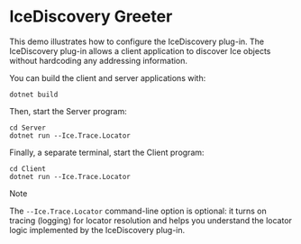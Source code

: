 # IceDiscovery Greeter

This demo illustrates how to configure the IceDiscovery plug-in. The IceDiscovery plug-in allows a client application
to discover Ice objects without hardcoding any addressing information.

You can build the client and server applications with:

``` shell
dotnet build
```

Then, start the Server program:

```shell
cd Server
dotnet run --Ice.Trace.Locator
```

Finally, a separate terminal, start the Client program:

```shell
cd Client
dotnet run --Ice.Trace.Locator
```

>[!NOTE]
> The `--Ice.Trace.Locator` command-line option is optional: it turns on tracing (logging) for locator resolution and
> helps you understand the locator logic implemented by the IceDiscovery plug-in.
